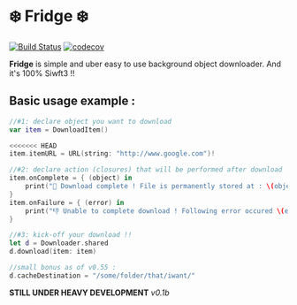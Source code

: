 # ❄️ Fridge ❄️
[![Build Status](https://travis-ci.org/vexy/Fridge.svg?branch=master)](https://travis-ci.org/vexy/Fridge)
[![codecov](https://codecov.io/gh/vexy/Fridge/branch/master/graph/badge.svg)](https://codecov.io/gh/vexy/Fridge)


**Fridge** is simple and uber easy to use background object downloader. And it's 100% Siwft3 !!

## Basic usage example :

```Swift
//#1: declare object you want to download
var item = DownloadItem()

<<<<<<< HEAD
item.itemURL = URL(string: "http://www.google.com")!

//#2: declare action (closures) that will be performed after download  (psst.. things will work just fine even if you don't do this !! 😜)
item.onComplete = { (object) in
    print("💪 Download complete ! File is permanently stored at : \(object.absoluteString)")
}
item.onFailure = { (error) in
    print("👎 Unable to complete download ! Following error occured \(error.localizedDescription)")
}

//#3: kick-off your download !!
let d = Downloader.shared
d.download(item: item)

//small bonus as of v0.55 :
d.cacheDestination = "/some/folder/that/iwant/"
```


**STILL UNDER HEAVY DEVELOPMENT**
*v0.1b*
